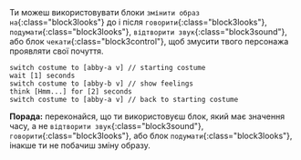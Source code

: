
<div class="scratch-preview" style="margin-left: 15px;">
  <iframe allowtransparency="true" width="485" height="402" src="" frameborder="0"></iframe>
</div>

Ти можеш використовувати блоки `змінити образ на`{:class="block3looks"} до і після `говорити`{:class="block3looks"}, `подумати`{:class="block3looks"}, `відтворити звук`{:class="block3sound"}, або блок `чекати`{:class="block3control"}, щоб змусити твого персонажа проявляти свої почуття.

```blocks3
switch costume to [abby-a v] // starting costume
wait [1] seconds
switch costume to [abby-b v] // show feelings
think [Hmm...] for [2] seconds
switch costume to [abby-a v] // back to starting costume
```

**Порада:** переконайся, що ти використовуєш блок, який має значення часу, а не `відтворити звук`{:class="block3sound"}, `говорити`{:class="block3looks"}, або блок `подумати`{:class="block3looks"}, інакше ти не побачиш зміну образу.



